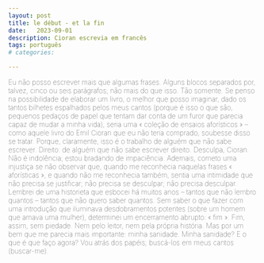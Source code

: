 ```yaml
---
layout: post
title: le début - et la fin
date:   2023-09-01
description: Cioran escrevia em francês
tags: português
# categories: 

---
```


<span style="font-size:14px;font-weight:lighter">
Eu não posso escrever mais que algumas frases. Alguns blocos separados por, talvez, cinco ou seis parágrafos; não mais do que isso. Tão somente.

<span style="font-size:14px;font-weight:lighter">
Se penso na possibilidade de elaborar um livro, o melhor que posso imaginar, dado os tantos bilhetes espalhados pelos meus cantos (porque é isso o que são, pequenos pedaços de papel que tentam dar conta de um furor que parecia capaz de mudar a minha vida), seria uma « coleção de ensaios aforísticos » – como aquele livro do Emil Cioran que eu não teria comprado, soubesse disso se tratar. Porque, claramente, isso é o trabalho de alguém que não sabe escrever. Direito: de alguém que não sabe escrever direito. 

<span style="font-size:14px;font-weight:lighter">
Desculpa, Cioran. Não é indolência; estou bradando de impaciência. Ademais, cometo uma injustiça se não observar que, quando me reconhecia naquelas frases « aforísticas », e quando não me reconhecia também, sentia uma intimidade que não precisa se justificar; não precisa se desculpar; não precisa desculpar.

<span style="font-size:14px;font-weight:lighter">
Lembrei de uma historieta que esbocei há muitos anos – tantos que não lembro quantos – tantos que não quero saber quantos. Sem saber o que fazer com uma introdução que iluminava desdobramentos potentes (sobre um homem que amava uma mulher), determinei um encerramento abrupto: « fim ». Fim, assim, sem piedade. Nem pelo leitor, nem pela própria história. Mas por um bem que me parecia mais importante: minha sanidade.

<span style="font-size:14px;font-weight:lighter">
Minha sanidade? E o que é que faço agora?

<span style="font-size:14px;font-weight:lighter">
Vou atrás dos papéis; buscá-los em meus cantos (buscar-me).
</span>

<!-- como escala até o si, fica faltando o dó -->